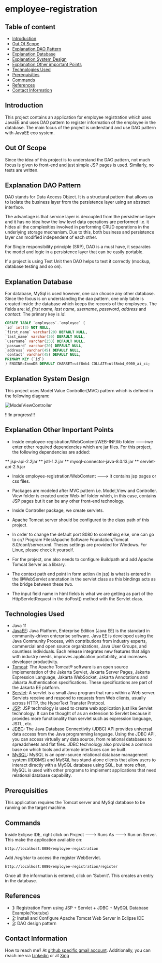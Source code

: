# employee-registration

## Table of content
- [Introduction](#introduction)
- [Out Of Scope](#out-of-scope)
- [Explanation DAO Pattern](#explanation-dao-pattern)
- [Explanation Database](#explanation-database)
- [Explanation System Design](#explanation-system-design)
- [Explanation Other important Points](#explanation-other-important-points)
- [Technologies Used](#technologies-used)
- [Prerequisities](#prerequisities)
- [Commands](#commands)
- [References](#references)
- [Contact Information](#contact-information)


## Introduction

This project contains an application for employee registration which uses JavaEE and uses DAO pattern to register  information of the employee in the database. The main focus of the project is understand and use DAO pattern with JavaEE eco system. 

## Out Of Scope

Since the idea of this project is to understand the DAO pattern, not much focus is given to front-end and just simple JSP pages is used. Similarly, no tests are written.  


## Explanation DAO Pattern

DAO stands for Data Access Object. It is a structural pattern that allows us to isolate the business layer from the persistence layer using an abstract interface. 

The advantage is that service layer is decoupled from the persistence layer and it has no idea how the low level data operations are performed i.e. it hides all the complexities involved in performing CRUD operations in the underlying storage mechanism. Due to this, both business and persistence layer can modified independent of each other.

For Single responsibility principle (SRP), DAO is a must have, it separates the model and logic in a persistence layer that can be easily portable.

If a project is using Test Unit then DAO helps to test it correctly (mockup, database testing and so on). 
 


 
## Explanation Database

For database, MySql is used however, one can choose any other database. Since the focus is on understanding the dao pattern, one only table is created inside the database which keeps the records of the employees. The fields are: _id_, _first name_, _last name_, _username_, _password_, _address_ and _contact_. The primary key is _id_.

```sql
CREATE TABLE `employees`.`employee` (
`id` int(3) NOT NULL,
`first_name` varchar(20) DEFAULT NULL,
`last_name` varchar(20) DEFAULT NULL,
`username` varchar(250) DEFAULT NULL,
`password` varchar(20) DEFAULT NULL,
`address` varchar(45) DEFAULT NULL,
`contact` varchar(45) DEFAULT NULL,
PRIMARY KEY (`id`)
) ENGINE=InnoDB DEFAULT CHARSET=utf8mb4 COLLATE=utf8mb4_0900_ai_ci;
```
 
 

## Explanation System Design

This project uses Model Value Controller(MVC) pattern which is defined in the following diagram:

![ModelViewController](https://github.com/syedumerahmedcode/prefix/blob/master/helpful-resources/ModelViewController.jpeg)


!!!In progress!!!
 
## Explanation Other Important Points

- Inside employee-registration/WebContent/WEB-INF/lib folder --->we enter other required dependencies which are jar files.
For this project, the following dependencies are added:

** jsp-api-2.2jar
** jstl-1.2.jar
** mysql-connector-java-8.0.13.jar
** servlet-api-2.5.jar

- Inside employee-registration/WebContent ---> It contains jsp pages or css files.

- Packages are modeled after MVC pattern i.e. Model,View and Controller. View folder is created under Web-inf folder which, in this case, contains JSP pages but it can be any other front-end technology.

- Inside Controller package, we create servlets.

- Apache Tomcat server should be configured to the class path of this project.

- In order to change the default port 8080 to something else, one can go to c:// Program Files/Apache Software Foundation/Tomcat 8.0/conf/server.xml. Theses settings are provided for Windows. For Linux, please check it yourself.

- For the project, one also needs to configure Buildpath and add Apache Tomcat Server as a library.

- The context path end point in form action (in jsp) is what is entered in the @WebServlet annotation in the servlet class as this bindings acts as the bridge between these two.

- The input field name in html fields is what we are getting as part of the HttpServletRequest in the doPost() method with the Servlet class.    
 



## Technologies Used

- Java 11
- [JavaEE](https://www.oracle.com/java/technologies/java-ee-glance.html): Java Platform, Enterprise Edition (Java EE) is the standard in community-driven enterprise software. Java EE is developed using the Java Community Process, with contributions from industry experts, commercial and open source organizations, Java User Groups, and countless individuals. Each release integrates new features that align with industry needs, improves application portability, and increases developer productivity.
- [Tomcat](https://tomcat.apache.org/): The Apache Tomcat® software is an open source implementation of the Jakarta Servlet, Jakarta Server Pages, Jakarta Expression Language, Jakarta WebSocket, Jakarta Annotations and Jakarta Authentication specifications. These specifications are part of the Jakarta EE platform.
- [Servlet](https://docs.oracle.com/javaee/6/api/javax/servlet/Servlet.html): A servlet is a small Java program that runs within a Web server. Servlets receive and respond to requests from Web clients, usually across HTTP, the HyperText Transfer Protocol. 
- [JSP](https://www.javatpoint.com/jsp-tutorial): JSP technology is used to create web application just like Servlet technology. It can be thought of as an extension to Servlet because it provides more functionality than servlet such as expression language, JSTL, etc. 
- [JDBC](https://docs.oracle.com/javase/8/docs/technotes/guides/jdbc/): The Java Database Connectivity (JDBC) API provides universal data access from the Java programming language. Using the JDBC API, you can access virtually any data source, from relational databases to spreadsheets and flat files. JDBC technology also provides a common base on which tools and alternate interfaces can be built.
- [MySQL](https://www.mysql.com/): MySQL is an open-source relational database management system (RDBMS) and MySQL has stand-alone clients that allow users to interact directly with a MySQL database using SQL, but more often, MySQL is used with other programs to implement applications that need relational database capability.

## Prerequisities

This application requires the Tomcat server  and MySql database to be running on the target machine. 

## Commands

Inside Eclipse IDE, right click on Project ---> Runs As ---> Run on Server.
This make the application available on: 

```
http://localhost:8080/employee-registration
```

Add _/register_ to access the register WebServlet.

```
http://localhost:8080/employee-registration/register
```

Once all the information is entered, click on 'Submit'. This creates an entry in the database.




## References

- [1](https://www.youtube.com/watch?v=DzYyzmP4m5c):  Registration Form using JSP + Servlet + JDBC + MySQL Database Example(Youtube)
- [2](https://www.youtube.com/watch?v=kLgquZ2FiuQ): Install and Configure Apache Tomcat Web Server in Eclipse IDE
- [3](https://www.journaldev.com/16813/dao-design-pattern): DAO design pattern



## Contact Information

How to reach me? At [github specific gmail account](mailto:syedumerahmedcode@gmail.com?subject=%5BGitHub%5D%20Hello%20from%20Github). Additionally, you can reach me via [Linkedin](https://www.linkedin.com/in/syed-umer-ahmed-a346a746/) or at [Xing](https://www.xing.com/profile/SyedUmer_Ahmed/cv)






















